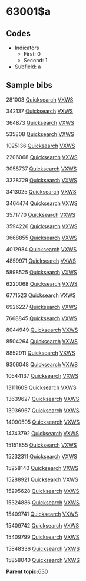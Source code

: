 # 63001$a

## Codes

-   Indicators
    -   First: 0
    -   Second: 1
-   Subfield: a

## Sample bibs

281003 [Quicksearch](https://search.library.yale.edu/catalog/281003) [VXWS](http://prodorbis.library.yale.edu:7014/vxws/GetHoldingsService?bibId=281003)

342137 [Quicksearch](https://search.library.yale.edu/catalog/342137) [VXWS](http://prodorbis.library.yale.edu:7014/vxws/GetHoldingsService?bibId=342137)

364873 [Quicksearch](https://search.library.yale.edu/catalog/364873) [VXWS](http://prodorbis.library.yale.edu:7014/vxws/GetHoldingsService?bibId=364873)

535808 [Quicksearch](https://search.library.yale.edu/catalog/535808) [VXWS](http://prodorbis.library.yale.edu:7014/vxws/GetHoldingsService?bibId=535808)

1025136 [Quicksearch](https://search.library.yale.edu/catalog/1025136) [VXWS](http://prodorbis.library.yale.edu:7014/vxws/GetHoldingsService?bibId=1025136)

2206068 [Quicksearch](https://search.library.yale.edu/catalog/2206068) [VXWS](http://prodorbis.library.yale.edu:7014/vxws/GetHoldingsService?bibId=2206068)

3058737 [Quicksearch](https://search.library.yale.edu/catalog/3058737) [VXWS](http://prodorbis.library.yale.edu:7014/vxws/GetHoldingsService?bibId=3058737)

3328729 [Quicksearch](https://search.library.yale.edu/catalog/3328729) [VXWS](http://prodorbis.library.yale.edu:7014/vxws/GetHoldingsService?bibId=3328729)

3413025 [Quicksearch](https://search.library.yale.edu/catalog/3413025) [VXWS](http://prodorbis.library.yale.edu:7014/vxws/GetHoldingsService?bibId=3413025)

3464474 [Quicksearch](https://search.library.yale.edu/catalog/3464474) [VXWS](http://prodorbis.library.yale.edu:7014/vxws/GetHoldingsService?bibId=3464474)

3571770 [Quicksearch](https://search.library.yale.edu/catalog/3571770) [VXWS](http://prodorbis.library.yale.edu:7014/vxws/GetHoldingsService?bibId=3571770)

3594226 [Quicksearch](https://search.library.yale.edu/catalog/3594226) [VXWS](http://prodorbis.library.yale.edu:7014/vxws/GetHoldingsService?bibId=3594226)

3668855 [Quicksearch](https://search.library.yale.edu/catalog/3668855) [VXWS](http://prodorbis.library.yale.edu:7014/vxws/GetHoldingsService?bibId=3668855)

4012984 [Quicksearch](https://search.library.yale.edu/catalog/4012984) [VXWS](http://prodorbis.library.yale.edu:7014/vxws/GetHoldingsService?bibId=4012984)

4859971 [Quicksearch](https://search.library.yale.edu/catalog/4859971) [VXWS](http://prodorbis.library.yale.edu:7014/vxws/GetHoldingsService?bibId=4859971)

5898525 [Quicksearch](https://search.library.yale.edu/catalog/5898525) [VXWS](http://prodorbis.library.yale.edu:7014/vxws/GetHoldingsService?bibId=5898525)

6220068 [Quicksearch](https://search.library.yale.edu/catalog/6220068) [VXWS](http://prodorbis.library.yale.edu:7014/vxws/GetHoldingsService?bibId=6220068)

6771523 [Quicksearch](https://search.library.yale.edu/catalog/6771523) [VXWS](http://prodorbis.library.yale.edu:7014/vxws/GetHoldingsService?bibId=6771523)

6926227 [Quicksearch](https://search.library.yale.edu/catalog/6926227) [VXWS](http://prodorbis.library.yale.edu:7014/vxws/GetHoldingsService?bibId=6926227)

7668845 [Quicksearch](https://search.library.yale.edu/catalog/7668845) [VXWS](http://prodorbis.library.yale.edu:7014/vxws/GetHoldingsService?bibId=7668845)

8044949 [Quicksearch](https://search.library.yale.edu/catalog/8044949) [VXWS](http://prodorbis.library.yale.edu:7014/vxws/GetHoldingsService?bibId=8044949)

8504264 [Quicksearch](https://search.library.yale.edu/catalog/8504264) [VXWS](http://prodorbis.library.yale.edu:7014/vxws/GetHoldingsService?bibId=8504264)

8852911 [Quicksearch](https://search.library.yale.edu/catalog/8852911) [VXWS](http://prodorbis.library.yale.edu:7014/vxws/GetHoldingsService?bibId=8852911)

9306048 [Quicksearch](https://search.library.yale.edu/catalog/9306048) [VXWS](http://prodorbis.library.yale.edu:7014/vxws/GetHoldingsService?bibId=9306048)

10544137 [Quicksearch](https://search.library.yale.edu/catalog/10544137) [VXWS](http://prodorbis.library.yale.edu:7014/vxws/GetHoldingsService?bibId=10544137)

13111609 [Quicksearch](https://search.library.yale.edu/catalog/13111609) [VXWS](http://prodorbis.library.yale.edu:7014/vxws/GetHoldingsService?bibId=13111609)

13639627 [Quicksearch](https://search.library.yale.edu/catalog/13639627) [VXWS](http://prodorbis.library.yale.edu:7014/vxws/GetHoldingsService?bibId=13639627)

13936967 [Quicksearch](https://search.library.yale.edu/catalog/13936967) [VXWS](http://prodorbis.library.yale.edu:7014/vxws/GetHoldingsService?bibId=13936967)

14090505 [Quicksearch](https://search.library.yale.edu/catalog/14090505) [VXWS](http://prodorbis.library.yale.edu:7014/vxws/GetHoldingsService?bibId=14090505)

14743792 [Quicksearch](https://search.library.yale.edu/catalog/14743792) [VXWS](http://prodorbis.library.yale.edu:7014/vxws/GetHoldingsService?bibId=14743792)

15151855 [Quicksearch](https://search.library.yale.edu/catalog/15151855) [VXWS](http://prodorbis.library.yale.edu:7014/vxws/GetHoldingsService?bibId=15151855)

15232311 [Quicksearch](https://search.library.yale.edu/catalog/15232311) [VXWS](http://prodorbis.library.yale.edu:7014/vxws/GetHoldingsService?bibId=15232311)

15258140 [Quicksearch](https://search.library.yale.edu/catalog/15258140) [VXWS](http://prodorbis.library.yale.edu:7014/vxws/GetHoldingsService?bibId=15258140)

15288921 [Quicksearch](https://search.library.yale.edu/catalog/15288921) [VXWS](http://prodorbis.library.yale.edu:7014/vxws/GetHoldingsService?bibId=15288921)

15295628 [Quicksearch](https://search.library.yale.edu/catalog/15295628) [VXWS](http://prodorbis.library.yale.edu:7014/vxws/GetHoldingsService?bibId=15295628)

15324886 [Quicksearch](https://search.library.yale.edu/catalog/15324886) [VXWS](http://prodorbis.library.yale.edu:7014/vxws/GetHoldingsService?bibId=15324886)

15409741 [Quicksearch](https://search.library.yale.edu/catalog/15409741) [VXWS](http://prodorbis.library.yale.edu:7014/vxws/GetHoldingsService?bibId=15409741)

15409742 [Quicksearch](https://search.library.yale.edu/catalog/15409742) [VXWS](http://prodorbis.library.yale.edu:7014/vxws/GetHoldingsService?bibId=15409742)

15409799 [Quicksearch](https://search.library.yale.edu/catalog/15409799) [VXWS](http://prodorbis.library.yale.edu:7014/vxws/GetHoldingsService?bibId=15409799)

15848336 [Quicksearch](https://search.library.yale.edu/catalog/15848336) [VXWS](http://prodorbis.library.yale.edu:7014/vxws/GetHoldingsService?bibId=15848336)

15858040 [Quicksearch](https://search.library.yale.edu/catalog/15858040) [VXWS](http://prodorbis.library.yale.edu:7014/vxws/GetHoldingsService?bibId=15858040)

**Parent topic:**[630](../../tags/630/630.md)

